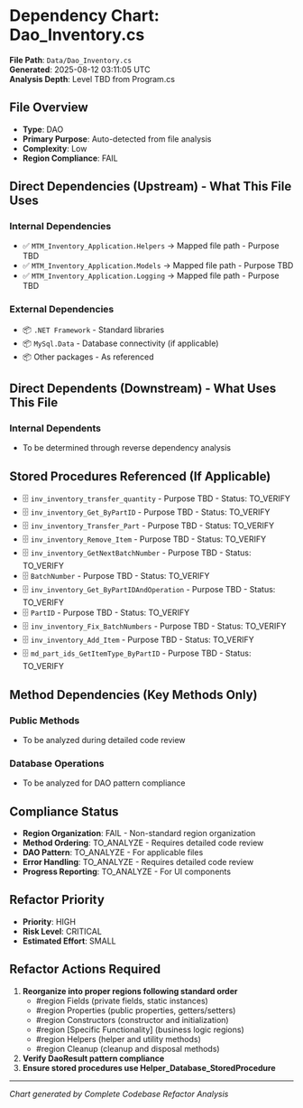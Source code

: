 # Dependency Chart: Dao_Inventory.cs

**File Path**: `Data/Dao_Inventory.cs`  
**Generated**: 2025-08-12 03:11:05 UTC  
**Analysis Depth**: Level TBD from Program.cs  

## File Overview
- **Type**: DAO
- **Primary Purpose**: Auto-detected from file analysis
- **Complexity**: Low
- **Region Compliance**: FAIL

## Direct Dependencies (Upstream) - What This File Uses
### Internal Dependencies
- ✅ `MTM_Inventory_Application.Helpers` → Mapped file path - Purpose TBD
- ✅ `MTM_Inventory_Application.Models` → Mapped file path - Purpose TBD
- ✅ `MTM_Inventory_Application.Logging` → Mapped file path - Purpose TBD

### External Dependencies
- 📦 `.NET Framework` - Standard libraries
- 📦 `MySql.Data` - Database connectivity (if applicable)
- 📦 Other packages - As referenced

## Direct Dependents (Downstream) - What Uses This File  
### Internal Dependents
- To be determined through reverse dependency analysis

## Stored Procedures Referenced (If Applicable)
- 🗄️ `inv_inventory_transfer_quantity` - Purpose TBD - Status: TO_VERIFY
- 🗄️ `inv_inventory_Get_ByPartID` - Purpose TBD - Status: TO_VERIFY
- 🗄️ `inv_inventory_Transfer_Part` - Purpose TBD - Status: TO_VERIFY
- 🗄️ `inv_inventory_Remove_Item` - Purpose TBD - Status: TO_VERIFY
- 🗄️ `inv_inventory_GetNextBatchNumber` - Purpose TBD - Status: TO_VERIFY
- 🗄️ `BatchNumber` - Purpose TBD - Status: TO_VERIFY
- 🗄️ `inv_inventory_Get_ByPartIDAndOperation` - Purpose TBD - Status: TO_VERIFY
- 🗄️ `PartID` - Purpose TBD - Status: TO_VERIFY
- 🗄️ `inv_inventory_Fix_BatchNumbers` - Purpose TBD - Status: TO_VERIFY
- 🗄️ `inv_inventory_Add_Item` - Purpose TBD - Status: TO_VERIFY
- 🗄️ `md_part_ids_GetItemType_ByPartID` - Purpose TBD - Status: TO_VERIFY

## Method Dependencies (Key Methods Only)
### Public Methods
- To be analyzed during detailed code review

### Database Operations
- To be analyzed for DAO pattern compliance

## Compliance Status
- **Region Organization**: FAIL - Non-standard region organization
- **Method Ordering**: TO_ANALYZE - Requires detailed code review
- **DAO Pattern**: TO_ANALYZE - For applicable files
- **Error Handling**: TO_ANALYZE - Requires detailed code review
- **Progress Reporting**: TO_ANALYZE - For UI components

## Refactor Priority
- **Priority**: HIGH
- **Risk Level**: CRITICAL
- **Estimated Effort**: SMALL

## Refactor Actions Required
1. **Reorganize into proper regions following standard order**
   - #region Fields (private fields, static instances)
   - #region Properties (public properties, getters/setters)
   - #region Constructors (constructor and initialization)
   - #region [Specific Functionality] (business logic regions)
   - #region Helpers (helper and utility methods)
   - #region Cleanup (cleanup and disposal methods)
2. **Verify DaoResult<T> pattern compliance**
3. **Ensure stored procedures use Helper_Database_StoredProcedure**

---
*Chart generated by Complete Codebase Refactor Analysis*